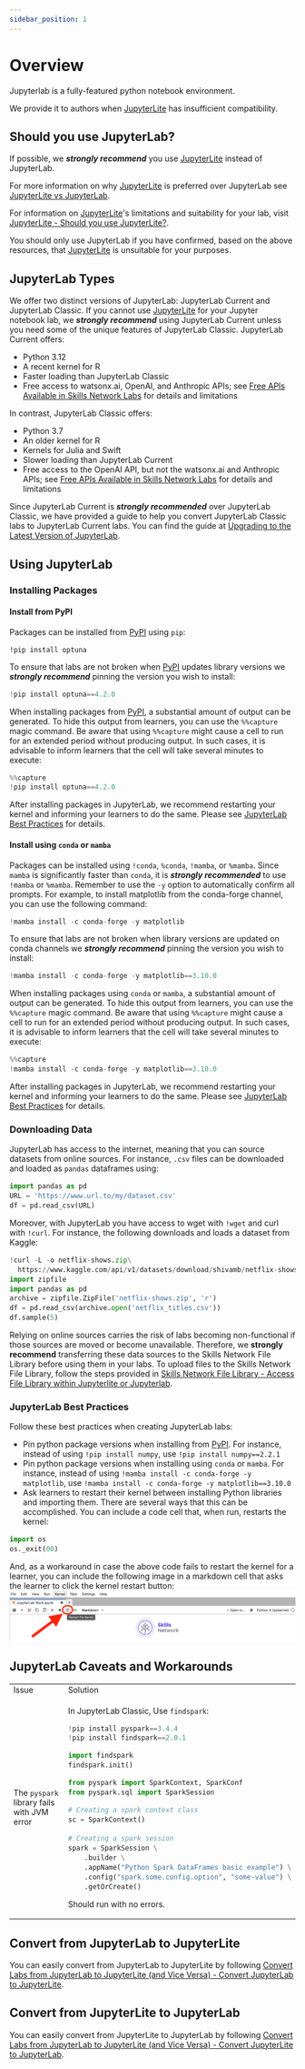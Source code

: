 ```yaml
---
sidebar_position: 1
---
```


# Overview

Jupyterlab is a fully-featured python notebook environment.

We provide it to authors when [JupyterLite](./jupyterlite) has insufficient compatibility.

## Should you use JupyterLab?

If possible, we ***strongly recommend*** you use [JupyterLite](./jupyterlite) instead of JupyterLab.

For more information on why [JupyterLite](./jupyterlite) is preferred over JupyterLab see [JupyterLite vs JupyterLab](../jupyterlite-vs-jupyterlab).

For information on [JupyterLite](./jupyterlite)'s limitations and suitability for your lab, visit [JupyterLite - Should you use JupyterLite?](./jupyterlite#should-you-use-jupyterlite).

You should only use JupyterLab if you have confirmed, based on the above resources, that [JupyterLite](./jupyterlite) is unsuitable for your purposes.

## JupyterLab Types

We offer two distinct versions of JupyterLab: JupyterLab Current and JupyterLab Classic. If you cannot use [JupyterLite](./jupyterlite) for your Jupyter notebook lab, we ***strongly recommend*** using JupyterLab Current unless you need some of the unique features of JupyterLab Classic. JupyterLab Current offers:

- Python 3.12
- A recent kernel for R
- Faster loading than JupyterLab Classic
- Free access to watsonx.ai, OpenAI, and Anthropic APIs; see [Free APIs Available in Skills Network Labs](../free-apis.md) for details and limitations

In contrast, JupyterLab Classic offers:
- Python 3.7
- An older kernel for R
- Kernels for Julia and Swift
- Slower loading than JupyterLab Current
- Free access to the OpenAI API, but not the watsonx.ai and Anthropic APIs; see [Free APIs Available in Skills Network Labs](../free-apis.md) for details and limitations

Since JupyterLab Current is ***strongly recommended*** over JupyterLab Classic, we have provided a guide to help you convert JupyterLab Classic labs to JupyterLab Current labs. You can find the guide at [Upgrading to the Latest Version of JupyterLab](../upgrade-jupyterlab.md).

## Using JupyterLab

### Installing Packages

#### Install from PyPI

Packages can be installed from [PyPI](https://pypi.org/) using `pip`:

```
!pip install optuna
```

To ensure that labs are not broken when [PyPI](https://pypi.org/) updates library versions we ***strongly recommend*** pinning the version you wish to install:

```python
!pip install optuna==4.2.0
```

When installing packages from [PyPI](https://pypi.org/), a substantial amount of output can be generated. To hide this output from learners, you can use the `%%capture` magic command. Be aware that using `%%capture` might cause a cell to run for an extended period without producing output. In such cases, it is advisable to inform learners that the cell will take several minutes to execute:

```python
%%capture
!pip install optuna==4.2.0
```

After installing packages in JupyterLab, we recommend restarting your kernel and informing your learners to do the same. Please see [JupyterLab Best Practices](#jupyterlab-best-practices) for details.

#### Install using `conda` or `mamba`

Packages can be installed using `!conda`, `%conda`, `!mamba`, or `%mamba`. Since `mamba` is significantly faster than `conda`, it is ***strongly recommended*** to use `!mamba` or `%mamba`. Remember to use the `-y` option to automatically confirm all prompts. For example, to install matplotlib from the conda-forge channel, you can use the following command:

```python
!mamba install -c conda-forge -y matplotlib
```

To ensure that labs are not broken when library versions are updated on conda channels we ***strongly recommend*** pinning the version you wish to install:

```python
!mamba install -c conda-forge -y matplotlib==3.10.0
```

When installing packages using `conda` or `mamba`, a substantial amount of output can be generated. To hide this output from learners, you can use the `%%capture` magic command. Be aware that using `%%capture` might cause a cell to run for an extended period without producing output. In such cases, it is advisable to inform learners that the cell will take several minutes to execute:

```python
%%capture
!mamba install -c conda-forge -y matplotlib==3.10.0
```

After installing packages in JupyterLab, we recommend restarting your kernel and informing your learners to do the same. Please see [JupyterLab Best Practices](#jupyterlab-best-practices) for details.

### Downloading Data

JupyterLab has access to the internet, meaning that you can source datasets from online sources. For instance, `.csv` files can be downloaded and loaded as `pandas` dataframes using:

```python
import pandas as pd
URL = 'https://www.url.to/my/dataset.csv'
df = pd.read_csv(URL)
```

Moreover, with JupyterLab you have access to wget with `!wget` and curl with `!curl`. For instance, the following downloads and loads a dataset from Kaggle:

```python
!curl -L -o netflix-shows.zip\
  https://www.kaggle.com/api/v1/datasets/download/shivamb/netflix-shows
import zipfile
import pandas as pd
archive = zipfile.ZipFile('netflix-shows.zip', 'r')
df = pd.read_csv(archive.open('netflix_titles.csv'))
df.sample(5)
```

Relying on online sources carries the risk of labs becoming non-functional if those sources are moved or become unavailable. Therefore, we **strongly recommend** transferring these data sources to the Skills Network File Library before using them in your labs. To upload files to the Skills Network File Library, follow the steps provided in [Skills Network File Library -  Access File Library within Jupyterlite or Jupyterlab](../jupyterlab-filelibrary.md#access-file-library-within-jupyterlite-or-jupyterlab).

### JupyterLab Best Practices

Follow these best practices when creating JupyterLab labs:

- Pin python package versions when installing from [PyPI](https://pypi.org/). For instance, instead of using `!pip install numpy`, use `!pip install numpy==2.2.1`
- Pin python package versions when installing using `conda` or `mamba`. For instance, instead of using `!mamba install -c conda-forge -y matplotlib`, use `!mamba install -c conda-forge -y matplotlib==3.10.0`
- Ask learners to restart their kernel between installing Python libraries and importing them. There are several ways that this can be accomplished. You can include a code cell that, when run, restarts the kernel:
```python
import os
os._exit(00)
```
And, as a workaround in case the above code fails to restart the kernel for a learner, you can include the following image in a markdown cell that asks the learner to click the kernel restart button:
![An image that shows the location of the jupyterlab restart kernel button](/img/labs/restart-jupyterlab-kernel.png)

## JupyterLab Caveats and Workarounds

<!-- | Issue | Solution |
|---|---|
| `pyspark` fails with JVM error | Find apache spark installation using `findspark`: \
```
pip install pyspark
from pyspark import SparkContext, SparkConf
from pyspark.sql import SparkSession
sc = SparkContext()
``` |
| Responsive UI | Less Responsive UI | -->


<table>
<tr>
<td> Issue </td> <td> Solution </td>
</tr>
<tr>
<td> The <code>pyspark</code> library fails with JVM error </td>
<td>

In JupyterLab Classic, Use <code>findspark</code>:

```python
!pip install pyspark==3.4.4
!pip install findspark==2.0.1
```

```python
import findspark
findspark.init()
```

```python
from pyspark import SparkContext, SparkConf
from pyspark.sql import SparkSession
```

```python
# Creating a spark context class
sc = SparkContext()

# Creating a spark session
spark = SparkSession \
    .builder \
    .appName("Python Spark DataFrames basic example") \
    .config("spark.some.config.option", "some-value") \
    .getOrCreate()
```

Should run with no errors.

</td>
</tr>
</table>

## Convert from JupyterLab to JupyterLite

You can easily convert from JupyterLab to JupyterLite by following [Convert Labs from JupyterLab to JupyterLite (and Vice Versa) - Convert JupyterLab to JupyterLite](../convert-between-jupyterlab-and-jupyterlite#convert-jupyterlab-to-jupyterlite).

## Convert from JupyterLite to JupyterLab

You can easily convert from JupyterLite to JupyterLab by following [Convert Labs from JupyterLab to JupyterLite (and Vice Versa) - Convert JupyterLite to JupyterLab](../convert-between-jupyterlab-and-jupyterlite#convert-jupyterlite-to-jupyterlab).
